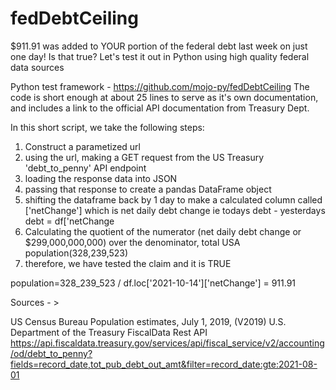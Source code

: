 # fedDebtCeiling
$911.91 was added to YOUR portion of the federal debt last week on just one day! Is that true? Let's test it out in Python using high quality federal data sources

Python test framework - https://github.com/mojo-py/fedDebtCeiling
The code is short enough at about 25 lines to serve as it's own documentation, and includes a link to the official API documentation from Treasury Dept.


In this short script, we take the following steps:

1) Construct a parametized url
2) using the url, making a GET request from the US Treasury 'debt_to_penny' API endpoint
3) loading the response data into JSON
4) passing that response to create a pandas DataFrame object
5) shifting the dataframe back by 1 day to make a calculated column called ['netChange'] which is net daily debt change ie todays debt - yesterdays debt = df['netChange
6) Calculating the quotient of the numerator (net daily debt change or $299,000,000,000) over the denominator, total USA population(328,239,523)
7) therefore, we have tested the claim and it is TRUE

population=328_239_523
/
df.loc['2021-10-14']['netChange']
= 911.91

Sources - >

US Census Bureau Population estimates, July 1, 2019, (V2019)
U.S. Department of the Treasury FiscalData Rest API https://api.fiscaldata.treasury.gov/services/api/fiscal_service/v2/accounting/od/debt_to_penny?fields=record_date,tot_pub_debt_out_amt&filter=record_date:gte:2021-08-01
